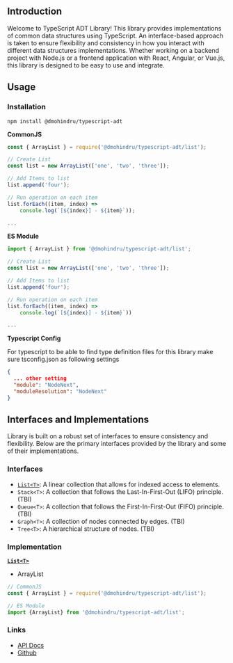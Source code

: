 ## Introduction
Welcome to TypeScript ADT Library! 
This library provides implementations of common data structures using TypeScript. 
An interface-based approach is taken to ensure flexibility and consistency in how you interact with different data structures implementations. 
Whether working on a backend project with Node.js or a frontend application with React, Angular, or Vue.js, this library is designed to be easy to use and integrate.

## Usage

### Installation
```shell
npm install @dmohindru/typescript-adt
```

**CommonJS**
```javascript
const { ArrayList } = require('@dmohindru/typescript-adt/list');

// Create List
const list = new ArrayList(['one', 'two', 'three']);

// Add Items to list
list.append('four');

// Run operation on each item
list.forEach((item, index) =>
    console.log(`[${index}] - ${item}`));

...
```

**ES Module**
```javascript
import { ArrayList } from '@dmohindru/typescript-adt/list';

// Create List
const list = new ArrayList(['one', 'two', 'three']);

// Add Items to list
list.append('four');

// Run operation on each item
list.forEach((item, index) =>
    console.log(`[${index}] - ${item}`))

...
```

**Typescript Config**

For typescript to be able to find type definition files for this library make sure tsconfig.json as following settings
```json
{
  ... other setting
  "module": "NodeNext",
  "moduleResolution": "NodeNext"
}
```

## Interfaces and Implementations
Library is built on a robust set of interfaces to ensure consistency and flexibility. Below are the primary interfaces provided by the library and some of their implementations.

### Interfaces
- [`List<T>`](./docs/modules/list.html): A linear collection that allows for indexed access to elements.
- `Stack<T>`: A collection that follows the Last-In-First-Out (LIFO) principle. (TBI)
- `Queue<T>`: A collection that follows the First-In-First-Out (FIFO) principle. (TBI)
- `Graph<T>`: A collection of nodes connected by edges. (TBI)
- `Tree<T>`: A hierarchical structure of nodes. (TBI)

### Implementation
**[`List<T>`](./docs/modules/list.html)**
- ArrayList

```javascript
// CommonJS
const { ArrayList } = require('@dmohindru/typescript-adt/list');

// ES Module
import {ArrayList} from '@dmohindru/typescript-adt/list';
```

### Links

- [API Docs](./docs/index.html)
- [Github](https://github.com/dmohindru/typescript-adt)
 